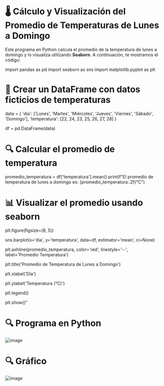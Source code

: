 # 🌡️ Cálculo y Visualización del Promedio de Temperaturas de Lunes a Domingo

Este programa en Python calcula el promedio de la temperatura de lunes a domingo y lo visualiza utilizando **Seaborn**. A continuación, te mostramos el código:

import pandas as pd
import seaborn as sns
import matplotlib.pyplot as plt

# 📅 Crear un DataFrame con datos ficticios de temperaturas
data = {
    'dia': ['Lunes', 'Martes', 'Miércoles', 'Jueves', 'Viernes', 'Sábado', 'Domingo'],
    'temperatura': [22, 24, 23, 25, 26, 27, 28]
}

df = pd.DataFrame(data)

# 🔍 Calcular el promedio de temperatura
promedio_temperatura = df['temperatura'].mean()
print(f"El promedio de temperatura de lunes a domingo es: {promedio_temperatura:.2f}°C")

# 📊 Visualizar el promedio usando seaborn
plt.figure(figsize=(8, 5))

sns.barplot(x='dia', y='temperatura', data=df, estimator='mean', ci=None)

plt.axhline(promedio_temperatura, color='red', linestyle='--', label='Promedio Temperatura')

plt.title('Promedio de Temperatura de Lunes a Domingo')

plt.xlabel('Día')

plt.ylabel('Temperatura (°C)')

plt.legend()

plt.show()"


# 🔍 Programa en Python

![image](https://github.com/user-attachments/assets/0fe68ea5-1329-4a2d-baed-4a7775374c25)

# 🔍 Gráfico

![image](https://github.com/user-attachments/assets/842264e4-76ec-4b09-8f96-9df5c85ba3df)

